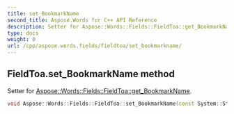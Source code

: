 ```yaml
---
title: set_BookmarkName
second_title: Aspose.Words for C++ API Reference
description: Setter for Aspose::Words::Fields::FieldToa::get_BookmarkName. 
type: docs
weight: 0
url: /cpp/aspose.words.fields/fieldtoa/set_bookmarkname/
---
```

## FieldToa.set_BookmarkName method


Setter for [Aspose::Words::Fields::FieldToa::get_BookmarkName](./get_bookmarkname/).

```cpp
void Aspose::Words::Fields::FieldToa::set_BookmarkName(const System::String &value)
```

